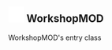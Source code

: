 ## <img src="../../.gitbook/assets/base.png" width="32" height="32" /> WorkshopMOD
WorkshopMOD's entry class<br>
